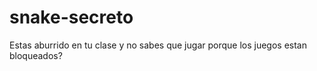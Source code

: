 # snake-secreto
Estas aburrido en tu clase y no sabes que jugar porque los juegos estan bloqueados?
